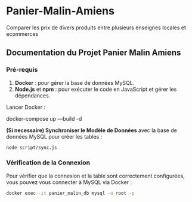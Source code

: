 # Panier-Malin-Amiens
Comparer les prix de divers produits entre plusieurs enseignes locales et ecommerces

## Documentation du Projet Panier Malin Amiens

### Pré-requis

1. **Docker** : pour gérer la base de données MySQL.
2. **Node.js** et **npm** : pour exécuter le code en JavaScript et gérer les dépendances.

Lancer Docker :

docker-compose up —build -d

**(Si necessaire) Synchroniser le Modèle de Données** avec la base de données MySQL pour créer les tables :

```bash
node script/sync.js

```

### Vérification de la Connexion

Pour vérifier que la connexion et la table sont correctement configurées, vous pouvez vous connecter à MySQL via Docker :

```bash
docker exec -it panier_malin_db mysql -u root -p

```


